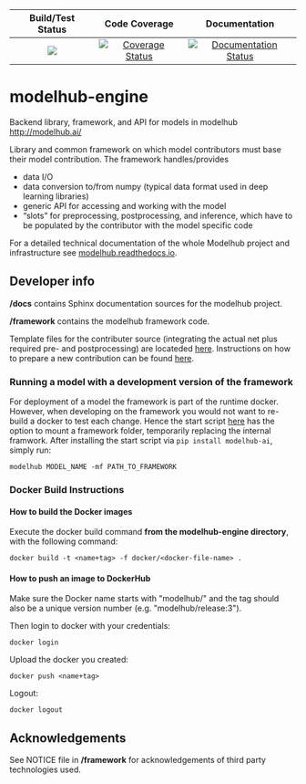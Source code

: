 |                                                       Build/Test Status                                                       |                                                                                           Code Coverage                                                                                           |                                                                    Documentation                                                                    |
| :---------------------------------------------------------------------------------------------------------------------------: | :-----------------------------------------------------------------------------------------------------------------------------------------------------------------------------------------------: | :-------------------------------------------------------------------------------------------------------------------------------------------------: |
| [![](https://travis-ci.org/modelhub-ai/modelhub-engine.svg?branch=master)](https://travis-ci.org/modelhub-ai/modelhub-engine) | [![Coverage Status](https://coveralls.io/repos/github/modelhub-ai/modelhub-engine/badge.svg?branch=master&service=github)](https://coveralls.io/github/modelhub-ai/modelhub-engine?branch=master) | [![Documentation Status](https://readthedocs.org/projects/modelhub/badge/?version=latest)](https://modelhub.readthedocs.io/en/latest/?badge=latest) |

# modelhub-engine

Backend library, framework, and API for models in modelhub http://modelhub.ai/

Library and common framework on which model contributors must base their model contribution. The framework handles/provides

* data I/O
* data conversion to/from numpy (typical data format used in deep learning libraries)
* generic API for accessing and working with the model
* “slots” for preprocessing, postprocessing, and inference, which have to be populated by the contributor with the model specific code

For a detailed technical documentation of the whole Modelhub project and infrastructure see [modelhub.readthedocs.io](http://modelhub.readthedocs.io).

## Developer info

**/docs** contains Sphinx documentation sources for the modelhub project.

**/framework** contains the modelhub framework code.

Template files for the contributer source (integrating the actual net plus required pre- and postprocessing) are locateded [here](https://github.com/modelhub-ai/model-template). Instructions on how to prepare a new contribution can be found [here](http://modelhub.readthedocs.io/en/latest/contribute.html).

### Running a model with a development version of the framework

For deployment of a model the framework is part of the runtime docker. However, when developing on the framework you would not want to re-build a docker to test each change. Hence the start script [here](https://github.com/modelhub-ai/modelhub/) has the option to mount a framework folder, temporarily replacing the internal framwork. After installing the start script via `pip install modelhub-ai`, simply run:

```
modelhub MODEL_NAME -mf PATH_TO_FRAMEWORK
```

### Docker Build Instructions

#### How to build the Docker images

Execute the docker build command **from the modelhub-engine directory**,
with the following command:

```
docker build -t <name+tag> -f docker/<docker-file-name> .
```

#### How to push an image to DockerHub

Make sure the Docker name starts with "modelhub/" and the tag should also be
a unique version number (e.g. "modelhub/release:3").

Then login to docker with your credentials:
```
docker login
```

Upload the docker you created:
```
docker push <name+tag>
```

Logout:
```
docker logout
```

## Acknowledgements

See NOTICE file in **/framework** for acknowledgements of third party technologies used.
